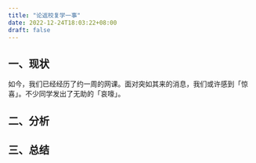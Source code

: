 ```yaml
---
title: "论返校复学一事"
date: 2022-12-24T18:03:22+08:00
draft: false
---
```


## 一、现状
如今，我们已经经历了约一周的网课。面对突如其来的消息，我们或许感到「惊喜」。不少同学发出了无助的「哀嚎」。

## 二、分析


## 三、总结

